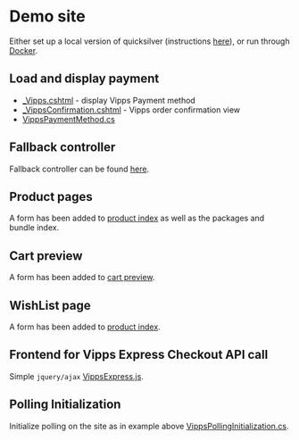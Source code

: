 <!-- START_METADATA
---
title: Optimizely Demo site
sidebar_label: Demo site
sidebar_position: 30
pagination_next: null
pagination_prev: null
---
END_METADATA -->

# Demo site

Either set up a local version of quicksilver (instructions [here](https://github.com/vippsas/vipps-episerver/blob/master/demo/README.md)), or run through [Docker](https://github.com/Geta/package-shared/blob/master/README.md#local-development-set-up).

## Load and display payment

- [_Vipps.cshtml](https://github.com/vippsas/vipps-episerver/blob/master/demo/Sources/EPiServer.Reference.Commerce.Site/Views/Payment/_Vipps.cshtml) - display Vipps Payment method
- [_VippsConfirmation.cshtml](https://github.com/vippsas/vipps-episerver/blob/master/demo/Sources/EPiServer.Reference.Commerce.Site/Views/Shared/_VippsConfirmation.cshtml) - Vipps order confirmation view
- [VippsPaymentMethod.cs](https://github.com/vippsas/vipps-episerver/blob/master/demo/Sources/EPiServer.Reference.Commerce.Site/Features/Payment/PaymentMethods/VippsPaymentMethod.cs)

## Fallback controller

Fallback controller can be found [here](https://github.com/vippsas/vipps-episerver/blob/master/demo/Sources/EPiServer.Reference.Commerce.Site/Features/Checkout/Controllers/PaymentFallbackController.cs).

## Product pages

A form has been added to [product index](https://github.com/vippsas/vipps-episerver/blob/master/demo/Sources/EPiServer.Reference.Commerce.Site/Views/Product/Index.cshtml#L99) as well as the packages and bundle index.

## Cart preview

A form has been added to [cart preview](https://github.com/vippsas/vipps-episerver/blob/master/demo/Sources/EPiServer.Reference.Commerce.Site/Views/Shared/_MiniCartDetails.cshtml#L92).

## WishList page

A form has been added to [product index](https://github.com/vippsas/vipps-episerver/blob/master/demo/Sources/EPiServer.Reference.Commerce.Site/Views/WishList/Index.cshtml#L42).

## Frontend for Vipps Express Checkout API call

Simple `jquery/ajax` [VippsExpress.js](https://github.com/vippsas/vipps-episerver/blob/master/demo/Sources/EPiServer.Reference.Commerce.Site/Scripts/js/VippsExpress.js).

## Polling Initialization

Initialize polling on the site as in example above [VippsPollingInitialization.cs](https://github.com/vippsas/vipps-episerver/blob/master/demo/Sources/EPiServer.Reference.Commerce.Site/Infrastructure/VippsPollingInitialization.cs).
